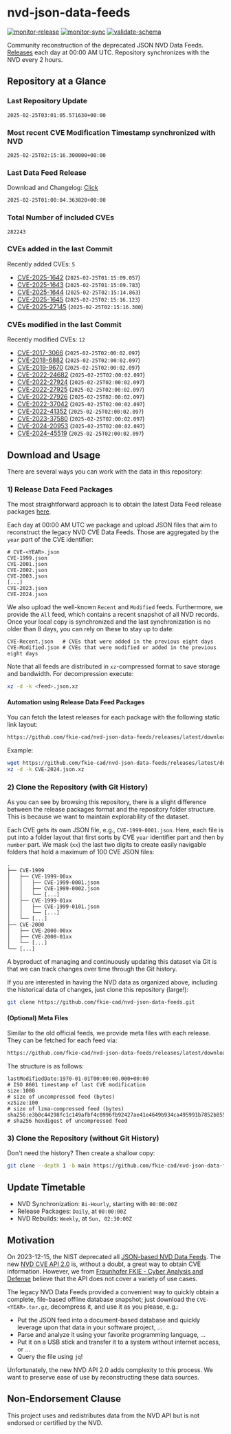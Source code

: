 # nvd-json-data-feeds

[![monitor-release](https://github.com/fkie-cad/nvd-json-data-feeds/actions/workflows/monitor_release.yml/badge.svg)](https://github.com/fkie-cad/nvd-json-data-feeds/actions/workflows/monitor_release.yml)
[![monitor-sync](https://github.com/fkie-cad/nvd-json-data-feeds/actions/workflows/monitor_sync.yml/badge.svg)](https://github.com/fkie-cad/nvd-json-data-feeds/actions/workflows/monitor_sync.yml)
[![validate-schema](https://github.com/fkie-cad/nvd-json-data-feeds/actions/workflows/validate_schema.yml/badge.svg)](https://github.com/fkie-cad/nvd-json-data-feeds/actions/workflows/validate_schema.yml)

Community reconstruction of the deprecated JSON NVD Data Feeds.
[Releases](https://github.com/fkie-cad/nvd-json-data-feeds/releases/latest) each day at 00:00 AM UTC.
Repository synchronizes with the NVD every 2 hours.

## Repository at a Glance

### Last Repository Update

```plain
2025-02-25T03:01:05.571630+00:00
```

### Most recent CVE Modification Timestamp synchronized with NVD

```plain
2025-02-25T02:15:16.300000+00:00
```

### Last Data Feed Release

Download and Changelog: [Click](https://github.com/fkie-cad/nvd-json-data-feeds/releases/latest)

```plain
2025-02-25T01:00:04.363820+00:00
```

### Total Number of included CVEs

```plain
282243
```

### CVEs added in the last Commit

Recently added CVEs: `5`

- [CVE-2025-1642](CVE-2025/CVE-2025-16xx/CVE-2025-1642.json) (`2025-02-25T01:15:09.057`)
- [CVE-2025-1643](CVE-2025/CVE-2025-16xx/CVE-2025-1643.json) (`2025-02-25T01:15:09.783`)
- [CVE-2025-1644](CVE-2025/CVE-2025-16xx/CVE-2025-1644.json) (`2025-02-25T02:15:14.863`)
- [CVE-2025-1645](CVE-2025/CVE-2025-16xx/CVE-2025-1645.json) (`2025-02-25T02:15:16.123`)
- [CVE-2025-27145](CVE-2025/CVE-2025-271xx/CVE-2025-27145.json) (`2025-02-25T02:15:16.300`)


### CVEs modified in the last Commit

Recently modified CVEs: `12`

- [CVE-2017-3066](CVE-2017/CVE-2017-30xx/CVE-2017-3066.json) (`2025-02-25T02:00:02.097`)
- [CVE-2018-6882](CVE-2018/CVE-2018-68xx/CVE-2018-6882.json) (`2025-02-25T02:00:02.097`)
- [CVE-2019-9670](CVE-2019/CVE-2019-96xx/CVE-2019-9670.json) (`2025-02-25T02:00:02.097`)
- [CVE-2022-24682](CVE-2022/CVE-2022-246xx/CVE-2022-24682.json) (`2025-02-25T02:00:02.097`)
- [CVE-2022-27924](CVE-2022/CVE-2022-279xx/CVE-2022-27924.json) (`2025-02-25T02:00:02.097`)
- [CVE-2022-27925](CVE-2022/CVE-2022-279xx/CVE-2022-27925.json) (`2025-02-25T02:00:02.097`)
- [CVE-2022-27926](CVE-2022/CVE-2022-279xx/CVE-2022-27926.json) (`2025-02-25T02:00:02.097`)
- [CVE-2022-37042](CVE-2022/CVE-2022-370xx/CVE-2022-37042.json) (`2025-02-25T02:00:02.097`)
- [CVE-2022-41352](CVE-2022/CVE-2022-413xx/CVE-2022-41352.json) (`2025-02-25T02:00:02.097`)
- [CVE-2023-37580](CVE-2023/CVE-2023-375xx/CVE-2023-37580.json) (`2025-02-25T02:00:02.097`)
- [CVE-2024-20953](CVE-2024/CVE-2024-209xx/CVE-2024-20953.json) (`2025-02-25T02:00:02.097`)
- [CVE-2024-45519](CVE-2024/CVE-2024-455xx/CVE-2024-45519.json) (`2025-02-25T02:00:02.097`)


## Download and Usage

There are several ways you can work with the data in this repository:

### 1) Release Data Feed Packages

The most straightforward approach is to obtain the latest Data Feed release packages [here](https://github.com/fkie-cad/nvd-json-data-feeds/releases/latest).

Each day at 00:00 AM UTC we package and upload JSON files that aim to reconstruct the legacy NVD CVE Data Feeds.
Those are aggregated by the `year` part of the CVE identifier:

```
# CVE-<YEAR>.json
CVE-1999.json
CVE-2001.json
CVE-2002.json
CVE-2003.json
[...]
CVE-2023.json
CVE-2024.json
```

We also upload the well-known `Recent` and `Modified` feeds.
Furthermore, we provide the `All` feed, which contains a recent snapshot of all NVD records.
Once your local copy is synchronized and the last synchronization is no older than 8 days, you can rely on these to stay up to date:

```plain
CVE-Recent.json   # CVEs that were added in the previous eight days
CVE-Modified.json # CVEs that were modified or added in the previous eight days
```

Note that all feeds are distributed in `xz`-compressed format to save storage and bandwidth.
For decompression execute:

```sh
xz -d -k <feed>.json.xz
```

#### Automation using Release Data Feed Packages

You can fetch the latest releases for each package with the following static link layout:

```sh
https://github.com/fkie-cad/nvd-json-data-feeds/releases/latest/download/CVE-<YEAR>.json.xz
```

Example:

```sh
wget https://github.com/fkie-cad/nvd-json-data-feeds/releases/latest/download/CVE-2024.json.xz
xz -d -k CVE-2024.json.xz
```

### 2) Clone the Repository (with Git History)

As you can see by browsing this repository, there is a slight difference between the release packages format and the repository folder structure.
This is because we want to maintain explorability of the dataset.

Each CVE gets its own JSON file, e.g., `CVE-1999-0001.json`.
Here, each file is put into a folder layout that first sorts by CVE `year` identifier part and then by `number` part.
We mask (`xx`) the last two digits to create easily navigable folders that hold a maximum of 100 CVE JSON files:

```plain
.
├── CVE-1999
│   ├── CVE-1999-00xx
│   │   ├── CVE-1999-0001.json
│   │   ├── CVE-1999-0002.json
│   │   └── [...]
│   ├── CVE-1999-01xx
│   │   ├── CVE-1999-0101.json
│   │   └── [...]
│   └── [...]
├── CVE-2000
│   ├── CVE-2000-00xx
│   ├── CVE-2000-01xx
│   └── [...]
└── [...]
```

A byproduct of managing and continuously updating this dataset via Git is that we can track changes over time through the Git history.

If you are interested in having the NVD data as organized above, including the historical data of changes, just clone this repository (large!):

```sh
git clone https://github.com/fkie-cad/nvd-json-data-feeds.git
```

#### (Optional) Meta Files

Similar to the old official feeds, we provide meta files with each release. They can be fetched for each feed via:

```sh
https://github.com/fkie-cad/nvd-json-data-feeds/releases/latest/download/CVE-<YEAR>.meta
```

The structure is as follows:

```plain
lastModifiedDate:1970-01-01T00:00:00.000+00:00                          # ISO 8601 timestamp of last CVE modification
size:1000                                                               # size of uncompressed feed (bytes)
xzSize:100                                                              # size of lzma-compressed feed (bytes)
sha256:e3b0c44298fc1c149afbf4c8996fb92427ae41e4649b934ca495991b7852b855 # sha256 hexdigest of uncompressed feed
```

### 3) Clone the Repository (without Git History)

Don't need the history? Then create a shallow copy:

```sh
git clone --depth 1 -b main https://github.com/fkie-cad/nvd-json-data-feeds.git
```


## Update Timetable

* NVD Synchronization: `Bi-Hourly`, starting with `00:00:00Z`
* Release Packages: `Daily`, at `00:00:00Z`
* NVD Rebuilds: `Weekly`, at `Sun, 02:30:00Z`


## Motivation

On 2023-12-15, the NIST deprecated all [JSON-based NVD Data Feeds](https://nvd.nist.gov/vuln/data-feeds#divRetirementBanner-1).
The new [NVD CVE API 2.0](https://nvd.nist.gov/developers/vulnerabilities) is, without a doubt, a great way to obtain CVE information.
However, we from [Fraunhofer FKIE - Cyber Analysis and Defense](https://www.fkie.fraunhofer.de/en/departments/cad.html) believe that the API does not cover a variety of use cases.

The legacy NVD Data Feeds provided a convenient way to quickly obtain a complete, file-based offline database snapshot; just download the `CVE-<YEAR>.tar.gz`, decompress it, and use it as you please, e.g.:

- Put the JSON feed into a document-based database and quickly leverage upon that data in your software project, ...
- Parse and analyze it using your favorite programming language, ...
- Put it on a USB stick and transfer it to a system without internet access, or ...
- Query the file using `jq`!

Unfortunately, the new NVD API 2.0 adds complexity to this process.
We want to preserve ease of use by reconstructing these data sources.

## Non-Endorsement Clause

This project uses and redistributes data from the NVD API but is not endorsed or certified by the NVD.